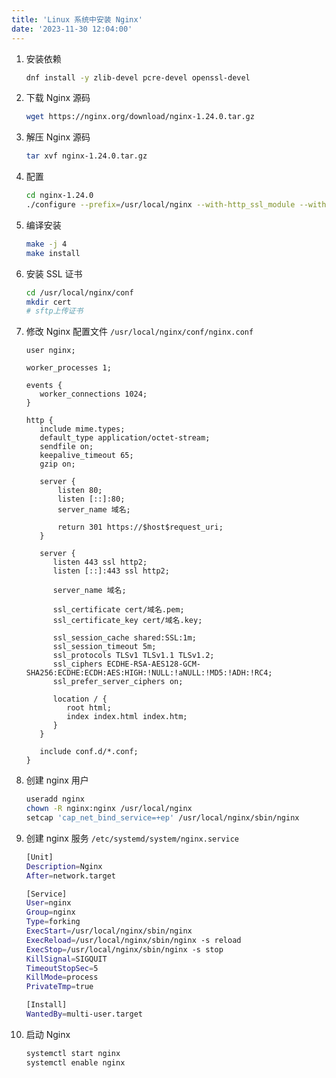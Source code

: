 ```yaml
---
title: 'Linux 系统中安装 Nginx'
date: '2023-11-30 12:04:00'
---
```


1. 安装依赖

   ```bash
   dnf install -y zlib-devel pcre-devel openssl-devel
   ```

2. 下载 Nginx 源码

   ```bash
   wget https://nginx.org/download/nginx-1.24.0.tar.gz
   ```

3. 解压 Nginx 源码

   ```bash
   tar xvf nginx-1.24.0.tar.gz
   ```

4. 配置

   ```bash
   cd nginx-1.24.0
   ./configure --prefix=/usr/local/nginx --with-http_ssl_module --with-http_v2_module --with-http_realip_module
   ```

5. 编译安装

   ```bash
   make -j 4
   make install
   ```

6. 安装 SSL 证书

   ```bash
   cd /usr/local/nginx/conf
   mkdir cert
   # sftp上传证书
   ```

7. 修改 Nginx 配置文件 `/usr/local/nginx/conf/nginx.conf`

   ```nginx
   user nginx;
   
   worker_processes 1;
   
   events {
      worker_connections 1024;
   }
   
   http {
      include mime.types;
      default_type application/octet-stream;
      sendfile on;
      keepalive_timeout 65;
      gzip on;
      
      server {
          listen 80;
          listen [::]:80;
          server_name 域名;
   
          return 301 https://$host$request_uri;
      }
   
      server {
         listen 443 ssl http2;
         listen [::]:443 ssl http2;
   
         server_name 域名;
   
         ssl_certificate cert/域名.pem;
         ssl_certificate_key cert/域名.key;
   
         ssl_session_cache shared:SSL:1m;
         ssl_session_timeout 5m;
         ssl_protocols TLSv1 TLSv1.1 TLSv1.2;
         ssl_ciphers ECDHE-RSA-AES128-GCM-SHA256:ECDHE:ECDH:AES:HIGH:!NULL:!aNULL:!MD5:!ADH:!RC4;
         ssl_prefer_server_ciphers on;
   
         location / {
            root html;
            index index.html index.htm;
         }
      }
   
      include conf.d/*.conf;
   }
   ```

8. 创建 nginx 用户

   ```bash
   useradd nginx
   chown -R nginx:nginx /usr/local/nginx 
   setcap 'cap_net_bind_service=+ep' /usr/local/nginx/sbin/nginx
   ```

9. 创建 nginx 服务 `/etc/systemd/system/nginx.service`

   ```bash
   [Unit]
   Description=Nginx
   After=network.target
   
   [Service]
   User=nginx
   Group=nginx
   Type=forking
   ExecStart=/usr/local/nginx/sbin/nginx
   ExecReload=/usr/local/nginx/sbin/nginx -s reload
   ExecStop=/usr/local/nginx/sbin/nginx -s stop
   KillSignal=SIGQUIT
   TimeoutStopSec=5
   KillMode=process
   PrivateTmp=true
   
   [Install]
   WantedBy=multi-user.target
   ```

10. 启动 Nginx

    ```bash
    systemctl start nginx
    systemctl enable nginx
    ```

    
